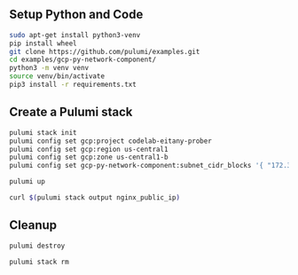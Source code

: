 ## Setup Python and Code

```bash
sudo apt-get install python3-venv
pip install wheel
git clone https://github.com/pulumi/examples.git
cd examples/gcp-py-network-component/
python3 -m venv venv
source venv/bin/activate
pip3 install -r requirements.txt
```

## Create a Pulumi stack

```bash
pulumi stack init
pulumi config set gcp:project codelab-eitany-prober
pulumi config set gcp:region us-central1
pulumi config set gcp:zone us-central1-b
pulumi config set gcp-py-network-component:subnet_cidr_blocks '{ "172.31.0.0/20":0, "172.32.0.0/20":0 }'
```

```bash
pulumi up
```

```bash
curl $(pulumi stack output nginx_public_ip)
```

## Cleanup

```bash
pulumi destroy
```

```bash
pulumi stack rm
```
